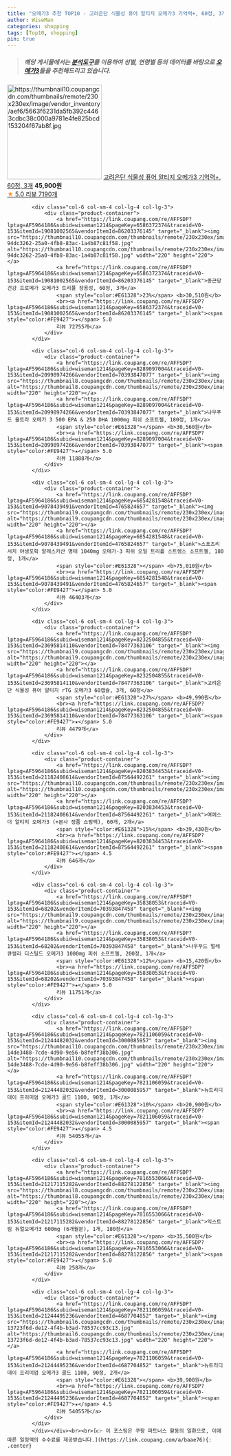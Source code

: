 ```yaml
---
title: "오메가3 추천 TOP10 - 고려은단 식물성 퓨어 알티지 오메가3 기억력+, 60정, 3개"
author: WiseMan
categories: shopping
tags: [Top10, shopping]
pin: true
---
```


> ##### 해당 게시물에서는 [**분석도구**](https://itemscout.io/)를 이용하여 **성별**, **연령별** 등의 데이터를 바탕으로 [**오메가3**](https://link.coupang.com/a/baae76)들을 추천해드리고 있습니다.
<div class="container"><div class="row">
            <div class="col-6 col-sm-4 col-lg-4 col-lg-3">
                <div class="product-container">
                    <a href="https://link.coupang.com/re/AFFSDP?lptag=AF5964186&subid=wiseman1214&pageKey=8128434564&traceid=V0-153&itemId=23079464480&vendorItemId=90111659169" target="_blank"><img src="https://thumbnail10.coupangcdn.com/thumbnails/remote/230x230ex/image/vendor_inventory/aef6/5663f6231da5fb392c4463cdbc38c000a9781e4fe825bcd153204f67ab8f.jpg" alt="https://thumbnail10.coupangcdn.com/thumbnails/remote/230x230ex/image/vendor_inventory/aef6/5663f6231da5fb392c4463cdbc38c000a9781e4fe825bcd153204f67ab8f.jpg" width="220" height="220"></a>
                    <a href="https://link.coupang.com/re/AFFSDP?lptag=AF5964186&subid=wiseman1214&pageKey=8128434564&traceid=V0-153&itemId=23079464480&vendorItemId=90111659169" target="_blank">고려은단 식물성 퓨어 알티지 오메가3 기억력+, 60정, 3개</a>
                    <span style="color:#E61328"></span> <b>45,900원</b>
                    <br><a href="https://link.coupang.com/re/AFFSDP?lptag=AF5964186&subid=wiseman1214&pageKey=8128434564&traceid=V0-153&itemId=23079464480&vendorItemId=90111659169" target="_blank"><span style="color:#FE9427">★</span> 5.0
                    리뷰 7190개</a>
                </div>
            </div>
            
            <div class="col-6 col-sm-4 col-lg-4 col-lg-3">
                <div class="product-container">
                    <a href="https://link.coupang.com/re/AFFSDP?lptag=AF5964186&subid=wiseman1214&pageKey=6586372374&traceid=V0-153&itemId=19081002565&vendorItemId=86203376145" target="_blank"><img src="https://thumbnail10.coupangcdn.com/thumbnails/remote/230x230ex/image/retail/images/796054362843627-94dc3262-25a0-4fb8-83ac-1a4b87c81f58.jpg" alt="https://thumbnail10.coupangcdn.com/thumbnails/remote/230x230ex/image/retail/images/796054362843627-94dc3262-25a0-4fb8-83ac-1a4b87c81f58.jpg" width="220" height="220"></a>
                    <a href="https://link.coupang.com/re/AFFSDP?lptag=AF5964186&subid=wiseman1214&pageKey=6586372374&traceid=V0-153&itemId=19081002565&vendorItemId=86203376145" target="_blank">종근당건강 프로메가 오메가3 트리플 장용성, 60정, 3개</a>
                    <span style="color:#E61328">23%</span> <b>30,510원</b>
                    <br><a href="https://link.coupang.com/re/AFFSDP?lptag=AF5964186&subid=wiseman1214&pageKey=6586372374&traceid=V0-153&itemId=19081002565&vendorItemId=86203376145" target="_blank"><span style="color:#FE9427">★</span> 5.0
                    리뷰 72755개</a>
                </div>
            </div>
            
            <div class="col-6 col-sm-4 col-lg-4 col-lg-3">
                <div class="product-container">
                    <a href="https://link.coupang.com/re/AFFSDP?lptag=AF5964186&subid=wiseman1214&pageKey=8289097004&traceid=V0-153&itemId=20998974266&vendorItemId=70393847077" target="_blank"><img src="https://thumbnail8.coupangcdn.com/thumbnails/remote/230x230ex/image/vendor_inventory/2811/535f105016185c1ed3f12c1ea9cb7fc8ce832d2cd813eed42e05afe3e0ec.jpg" alt="https://thumbnail8.coupangcdn.com/thumbnails/remote/230x230ex/image/vendor_inventory/2811/535f105016185c1ed3f12c1ea9cb7fc8ce832d2cd813eed42e05afe3e0ec.jpg" width="220" height="220"></a>
                    <a href="https://link.coupang.com/re/AFFSDP?lptag=AF5964186&subid=wiseman1214&pageKey=8289097004&traceid=V0-153&itemId=20998974266&vendorItemId=70393847077" target="_blank">나우푸드 울트라 오메가 3 500 EPA & 250 DHA 1000mg 피쉬 소프트젤, 180정, 1개</a>
                    <span style="color:#E61328"></span> <b>30,560원</b>
                    <br><a href="https://link.coupang.com/re/AFFSDP?lptag=AF5964186&subid=wiseman1214&pageKey=8289097004&traceid=V0-153&itemId=20998974266&vendorItemId=70393847077" target="_blank"><span style="color:#FE9427">★</span> 5.0
                    리뷰 11888개</a>
                </div>
            </div>
            
            <div class="col-6 col-sm-4 col-lg-4 col-lg-3">
                <div class="product-container">
                    <a href="https://link.coupang.com/re/AFFSDP?lptag=AF5964186&subid=wiseman1214&pageKey=6854281548&traceid=V0-153&itemId=9078439491&vendorItemId=4765824657" target="_blank"><img src="https://thumbnail9.coupangcdn.com/thumbnails/remote/230x230ex/image/vendor_inventory/4905/ebcefdb1f79556c2552da6d0d5db7dbbc7d55aab7b29f3c86ffd818626a8.jpg" alt="https://thumbnail9.coupangcdn.com/thumbnails/remote/230x230ex/image/vendor_inventory/4905/ebcefdb1f79556c2552da6d0d5db7dbbc7d55aab7b29f3c86ffd818626a8.jpg" width="220" height="220"></a>
                    <a href="https://link.coupang.com/re/AFFSDP?lptag=AF5964186&subid=wiseman1214&pageKey=6854281548&traceid=V0-153&itemId=9078439491&vendorItemId=4765824657" target="_blank">스포츠리서치 야생포획 알래스카산 명태 1040mg 오메가-3 피쉬 오일 트리플 스트렝스 소프트젤, 180정, 1개</a>
                    <span style="color:#E61328"></span> <b>75,010원</b>
                    <br><a href="https://link.coupang.com/re/AFFSDP?lptag=AF5964186&subid=wiseman1214&pageKey=6854281548&traceid=V0-153&itemId=9078439491&vendorItemId=4765824657" target="_blank"><span style="color:#FE9427">★</span> 5.0
                    리뷰 46403개</a>
                </div>
            </div>
            
            <div class="col-6 col-sm-4 col-lg-4 col-lg-3">
                <div class="product-container">
                    <a href="https://link.coupang.com/re/AFFSDP?lptag=AF5964186&subid=wiseman1214&pageKey=8232504855&traceid=V0-153&itemId=23695814110&vendorItemId=78477363106" target="_blank"><img src="https://thumbnail9.coupangcdn.com/thumbnails/remote/230x230ex/image/vendor_inventory/11ad/d1f17de895b1513dbad9251268bb2a3e28384441f4bc0f6f4163aa24c245.jpg" alt="https://thumbnail9.coupangcdn.com/thumbnails/remote/230x230ex/image/vendor_inventory/11ad/d1f17de895b1513dbad9251268bb2a3e28384441f4bc0f6f4163aa24c245.jpg" width="220" height="220"></a>
                    <a href="https://link.coupang.com/re/AFFSDP?lptag=AF5964186&subid=wiseman1214&pageKey=8232504855&traceid=V0-153&itemId=23695814110&vendorItemId=78477363106" target="_blank">고려은단 식물성 퓨어 알티지 rTG 오메가3 60캡슐, 3개, 60정</a>
                    <span style="color:#E61328">27%</span> <b>49,990원</b>
                    <br><a href="https://link.coupang.com/re/AFFSDP?lptag=AF5964186&subid=wiseman1214&pageKey=8232504855&traceid=V0-153&itemId=23695814110&vendorItemId=78477363106" target="_blank"><span style="color:#FE9427">★</span> 5.0
                    리뷰 4479개</a>
                </div>
            </div>
            
            <div class="col-6 col-sm-4 col-lg-4 col-lg-3">
                <div class="product-container">
                    <a href="https://link.coupang.com/re/AFFSDP?lptag=AF5964186&subid=wiseman1214&pageKey=8203834453&traceid=V0-153&itemId=21182408614&vendorItemId=87564492261" target="_blank"><img src="https://thumbnail10.coupangcdn.com/thumbnails/remote/230x230ex/image/vendor_inventory/f82f/b7e9c31512956236d1f7b4a686875178c178d099dcaed7e50755c048d449.jpg" alt="https://thumbnail10.coupangcdn.com/thumbnails/remote/230x230ex/image/vendor_inventory/f82f/b7e9c31512956236d1f7b4a686875178c178d099dcaed7e50755c048d449.jpg" width="220" height="220"></a>
                    <a href="https://link.coupang.com/re/AFFSDP?lptag=AF5964186&subid=wiseman1214&pageKey=8203834453&traceid=V0-153&itemId=21182408614&vendorItemId=87564492261" target="_blank">여에스더 알티지 오메가3 (+본사 정품 쇼핑백), 60개, 2개</a>
                    <span style="color:#E61328">15%</span> <b>39,430원</b>
                    <br><a href="https://link.coupang.com/re/AFFSDP?lptag=AF5964186&subid=wiseman1214&pageKey=8203834453&traceid=V0-153&itemId=21182408614&vendorItemId=87564492261" target="_blank"><span style="color:#FE9427">★</span> 4.5
                    리뷰 646개</a>
                </div>
            </div>
            
            <div class="col-6 col-sm-4 col-lg-4 col-lg-3">
                <div class="product-container">
                    <a href="https://link.coupang.com/re/AFFSDP?lptag=AF5964186&subid=wiseman1214&pageKey=35838053&traceid=V0-153&itemId=68202&vendorItemId=70393847458" target="_blank"><img src="https://thumbnail9.coupangcdn.com/thumbnails/remote/230x230ex/image/vendor_inventory/4fff/c9b8186bca004af1d4be6b4b0312a4ee380f4aa490545682acfa86646af6.png" alt="https://thumbnail9.coupangcdn.com/thumbnails/remote/230x230ex/image/vendor_inventory/4fff/c9b8186bca004af1d4be6b4b0312a4ee380f4aa490545682acfa86646af6.png" width="220" height="220"></a>
                    <a href="https://link.coupang.com/re/AFFSDP?lptag=AF5964186&subid=wiseman1214&pageKey=35838053&traceid=V0-153&itemId=68202&vendorItemId=70393847458" target="_blank">나우푸드 멀레큐럴리 디스틸드 오메가3 1000mg 피쉬 소프트젤, 200정, 1개</a>
                    <span style="color:#E61328">12%</span> <b>15,420원</b>
                    <br><a href="https://link.coupang.com/re/AFFSDP?lptag=AF5964186&subid=wiseman1214&pageKey=35838053&traceid=V0-153&itemId=68202&vendorItemId=70393847458" target="_blank"><span style="color:#FE9427">★</span> 5.0
                    리뷰 11751개</a>
                </div>
            </div>
            
            <div class="col-6 col-sm-4 col-lg-4 col-lg-3">
                <div class="product-container">
                    <a href="https://link.coupang.com/re/AFFSDP?lptag=AF5964186&subid=wiseman1214&pageKey=7821106059&traceid=V0-153&itemId=21244482032&vendorItemId=3000085957" target="_blank"><img src="https://thumbnail10.coupangcdn.com/thumbnails/remote/230x230ex/image/retail/images/47599846139147-14de3488-7cde-4d90-9e56-b8feff38b306.jpg" alt="https://thumbnail10.coupangcdn.com/thumbnails/remote/230x230ex/image/retail/images/47599846139147-14de3488-7cde-4d90-9e56-b8feff38b306.jpg" width="220" height="220"></a>
                    <a href="https://link.coupang.com/re/AFFSDP?lptag=AF5964186&subid=wiseman1214&pageKey=7821106059&traceid=V0-153&itemId=21244482032&vendorItemId=3000085957" target="_blank">뉴트리디데이 프리미엄 오메가3 골드 1100, 90정, 1개</a>
                    <span style="color:#E61328">10%</span> <b>20,900원</b>
                    <br><a href="https://link.coupang.com/re/AFFSDP?lptag=AF5964186&subid=wiseman1214&pageKey=7821106059&traceid=V0-153&itemId=21244482032&vendorItemId=3000085957" target="_blank"><span style="color:#FE9427">★</span> 4.5
                    리뷰 54055개</a>
                </div>
            </div>
            
            <div class="col-6 col-sm-4 col-lg-4 col-lg-3">
                <div class="product-container">
                    <a href="https://link.coupang.com/re/AFFSDP?lptag=AF5964186&subid=wiseman1214&pageKey=7816553066&traceid=V0-153&itemId=21217115282&vendorItemId=88278122856" target="_blank"><img src="https://thumbnail8.coupangcdn.com/thumbnails/remote/230x230ex/image/vendor_inventory/86f5/a5a5440a551a42a8d9533a73af8bcafbb824bdb078b428d3d179bdb5ce08.png" alt="https://thumbnail8.coupangcdn.com/thumbnails/remote/230x230ex/image/vendor_inventory/86f5/a5a5440a551a42a8d9533a73af8bcafbb824bdb078b428d3d179bdb5ce08.png" width="220" height="220"></a>
                    <a href="https://link.coupang.com/re/AFFSDP?lptag=AF5964186&subid=wiseman1214&pageKey=7816553066&traceid=V0-153&itemId=21217115282&vendorItemId=88278122856" target="_blank">익스트림 듀얼오메가3 600mg (6개월분), 1개, 180정</a>
                    <span style="color:#E61328"></span> <b>35,500원</b>
                    <br><a href="https://link.coupang.com/re/AFFSDP?lptag=AF5964186&subid=wiseman1214&pageKey=7816553066&traceid=V0-153&itemId=21217115282&vendorItemId=88278122856" target="_blank"><span style="color:#FE9427">★</span> 5.0
                    리뷰 258개</a>
                </div>
            </div>
            
            <div class="col-6 col-sm-4 col-lg-4 col-lg-3">
                <div class="product-container">
                    <a href="https://link.coupang.com/re/AFFSDP?lptag=AF5964186&subid=wiseman1214&pageKey=7821106059&traceid=V0-153&itemId=21244495236&vendorItemId=4687704852" target="_blank"><img src="https://thumbnail6.coupangcdn.com/thumbnails/remote/230x230ex/image/retail/images/47599926840082-13723f6d-de12-4f4b-b3ad-78537cc93c13.jpg" alt="https://thumbnail6.coupangcdn.com/thumbnails/remote/230x230ex/image/retail/images/47599926840082-13723f6d-de12-4f4b-b3ad-78537cc93c13.jpg" width="220" height="220"></a>
                    <a href="https://link.coupang.com/re/AFFSDP?lptag=AF5964186&subid=wiseman1214&pageKey=7821106059&traceid=V0-153&itemId=21244495236&vendorItemId=4687704852" target="_blank">뉴트리디데이 프리미엄 오메가3 골드 1100, 90정, 2개</a>
                    <span style="color:#E61328"></span> <b>39,900원</b>
                    <br><a href="https://link.coupang.com/re/AFFSDP?lptag=AF5964186&subid=wiseman1214&pageKey=7821106059&traceid=V0-153&itemId=21244495236&vendorItemId=4687704852" target="_blank"><span style="color:#FE9427">★</span> 4.5
                    리뷰 54055개</a>
                </div>
            </div>
            </div></div><br><br>[👉 이 포스팅은 쿠팡 파트너스 활동의 일환으로, 이에 따른 일정액의 수수료를 제공받습니다.](https://link.coupang.com/a/baae76){: .center}